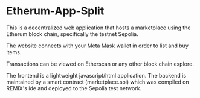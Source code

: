 # Etherum-App-Split
This is a decentralized web application that hosts a marketplace using the Etherum block chain, specifically the testnet Sepolia.

The website connects with your Meta Mask wallet in order to list and buy items.

Transactions can be viewed on Etherscan or any other block chain explore.

The frontend is a lightweight javascript/html application. The backend is maintained by a smart contract (marketplace.sol) which was compiled on REMIX's ide and deployed to the Sepolia test network.
